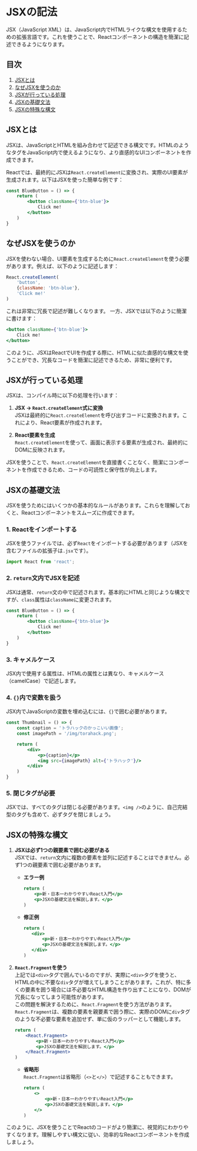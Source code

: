 # JSXの記法

JSX（JavaScript XML）は、JavaScript内でHTMLライクな構文を使用するための拡張言語です。これを使うことで、Reactコンポーネントの構造を簡潔に記述できるようになります。

## 目次
1. [JSXとは](#jsxとは)
2. [なぜJSXを使うのか](#なぜjsxを使うのか)
3. [JSXが行っている処理](#jsxが行っている処理)
4. [JSXの基礎文法](#jsxの基礎文法)
5. [JSXの特殊な構文](#jsxの特殊な構文)

## JSXとは

JSXは、JavaScriptとHTMLを組み合わせて記述できる構文です。HTMLのようなタグをJavaScript内で使えるようになり、より直感的なUIコンポーネントを作成できます。

Reactでは、最終的にJSXは`React.createElement`に変換され、実際のUI要素が生成されます。以下はJSXを使った簡単な例です：

```jsx
const BlueButton = () => {
    return (
        <button className={'btn-blue'}>
            Click me!
        </button>
    )
}
```

## なぜJSXを使うのか

JSXを使わない場合、UI要素を生成するために`React.createElement`を使う必要があります。例えば、以下のように記述します：

```javascript
React.createElement(
    'button',
    {className: 'btn-blue'},
    'Click me!'
)
```

これは非常に冗長で記述が難しくなります。
一方、JSXでは以下のように簡潔に書けます：

```jsx
<button className={'btn-blue'}>
    Click me!
</button>
```

このように、JSXはReactでUIを作成する際に、HTMLに似た直感的な構文を使うことができ、冗長なコードを簡潔に記述できるため、非常に便利です。

## JSXが行っている処理

JSXは、コンパイル時に以下の処理を行います：

1. **JSX -> `React.createElement`式に変換**  
   JSXは最終的に`React.createElement`を呼び出すコードに変換されます。これにより、React要素が作成されます。

2. **React要素を生成**  
   `React.createElement`を使って、画面に表示する要素が生成され、最終的にDOMに反映されます。

JSXを使うことで、`React.createElement`を直接書くことなく、簡潔にコンポーネントを作成できるため、コードの可読性と保守性が向上します。

## JSXの基礎文法

JSXを使うためにはいくつかの基本的なルールがあります。これらを理解しておくと、Reactコンポーネントをスムーズに作成できます。

### 1. Reactをインポートする
JSXを使うファイルでは、必ず`React`をインポートする必要があります（JSXを含むファイルの拡張子は`.jsx`です）。

```javascript
import React from 'react';
```

### 2. `return`文内でJSXを記述
JSXは通常、`return`文の中で記述されます。基本的にHTMLと同じような構文ですが、`class`属性は`className`に変更されます。

```jsx
const BlueButton = () => {
    return (
        <button className={'btn-blue'}>
            Click me!
        </button>
    )
}
```

### 3. キャメルケース
JSX内で使用する属性は、HTMLの属性とは異なり、キャメルケース（camelCase）で記述します。

### 4. `{}`内で変数を扱う
JSX内でJavaScriptの変数を埋め込むには、`{}`で囲む必要があります。

```jsx
const Thumbnail = () => {
    const caption = 'トラハックのかっこいい画像';
    const imagePath = '/img/torahack.png';

    return (
        <div>
            <p>{caption}</p>
            <img src={imagePath} alt={'トラハック'}/>
        </div>
    )
}
```

### 5. 閉じタグが必要
JSXでは、すべてのタグは閉じる必要があります。`<img />`のように、自己完結型のタグも含めて、必ずタグを閉じましょう。



## JSXの特殊な構文

1. **JSXは必ず1つの親要素で囲む必要がある**  
   JSXでは、`return`文内に複数の要素を並列に記述することはできません。必ず1つの親要素で囲む必要があります。

   - **エラー例**  
     ```jsx
     return (
         <p>新・日本一わかりやすいReact入門</p>
         <p>JSXの基礎文法を解説します。</p>
     )
     ```

   - **修正例**  
     ```jsx
     return (
        <div>
            <p>新・日本一わかりやすいReact入門</p>
            <p>JSXの基礎文法を解説します。</p>
        </div>
     )
     ```

2. **`React.Fragment`を使う**  
   上記では`<div>`タグで囲んでいるのですが、実際に`<div>`タグを使うと、HTMLの中に不要な`div`タグが増えてしまうことがあります。これが、特に多くの要素を囲う場合には不必要なHTML構造を作り出すことになり、DOMが冗長になってしまう可能性があります。  
   この問題を解決するために、`React.Fragment`を使う方法があります。`React.Fragment`は、複数の要素を親要素で囲う際に、実際のDOMに`div`タグのような不必要な要素を追加せず、単に仮のラッパーとして機能します。

     ```jsx
     return (
         <React.Fragment>
             <p>新・日本一わかりやすいReact入門</p>
             <p>JSXの基礎文法を解説します。</p>
         </React.Fragment>
     )
     ```

   - **省略形**  
     `React.Fragment`は省略形（`<>`と`</>`）で記述することもできます。

     ```jsx
     return (
         <>
             <p>新・日本一わかりやすいReact入門</p>
             <p>JSXの基礎文法を解説します。</p>
         </>
     )
     ```

このように、JSXを使うことでReactのコードがより簡潔に、視覚的にわかりやすくなります。理解しやすい構文に従い、効率的なReactコンポーネントを作成しましょう。